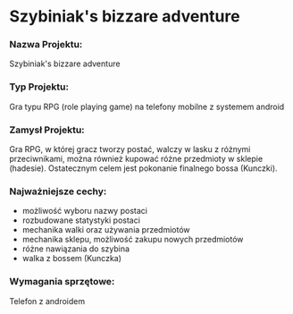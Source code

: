 # Szybiniak's bizzare adventure

### Nazwa Projektu: 

Szybiniak's bizzare adventure

### Typ Projektu: 

Gra typu RPG (role playing game) na telefony mobilne z systemem android

### Zamysł Projektu: 

Gra RPG, w której gracz tworzy postać, walczy w lasku z różnymi przeciwnikami, można również kupować różne przedmioty w sklepie (hadesie). Ostatecznym celem jest pokonanie finalnego bossa (Kunczki).

### Najważniejsze cechy:

- możliwość wyboru nazwy postaci
- rozbudowane statystyki postaci
- mechanika walki oraz używania przedmiotów
- mechanika sklepu, możliwość zakupu nowych przedmiotów
- różne nawiązania do szybina
- walka z bossem (Kunczka)

### Wymagania sprzętowe:

Telefon z androidem
